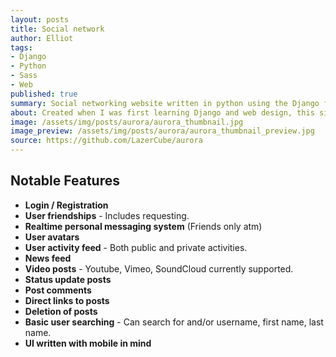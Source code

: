 ```yaml
---
layout: posts
title: Social network
author: Elliot
tags:
- Django
- Python
- Sass
- Web
published: true
summary: Social networking website written in python using the Django framework.
about: Created when I was first learning Django and web design, this simple social network allowed me to learn about python packages, AJAX request and gain a good understanding of the underlying code and methodologies behind most modern websites, including MVC, RESTful API’s (Which I would proceed to explore further) and data normalization.
image: /assets/img/posts/aurora/aurora_thumbnail.jpg
image_preview: /assets/img/posts/aurora/aurora_thumbnail_preview.jpg
source: https://github.com/LazerCube/aurora
---
```


## Notable Features

- **Login / Registration**
- **User friendships** - Includes requesting.
- **Realtime personal messaging system** (Friends only atm)
- **User avatars**
- **User activity feed** - Both public and private activities.
- **News feed**
- **Video posts** - Youtube, Vimeo, SoundCloud currently supported.
- **Status update posts**
- **Post comments**
- **Direct links to posts**
- **Deletion of posts**
- **Basic user searching** - Can search for and/or username, first name, last name.
- **UI written with mobile in mind**
